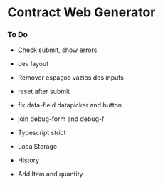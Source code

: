 # Contract Web Generator

### To Do
* Check submit, show errors
* dev layout
* Remover espaços vazios dos inputs
* reset after submit
* fix data-field datapicker and button
* join debug-form and debug-f

* Typescript strict
* LocalStorage
* History
* Add Item and quantity




